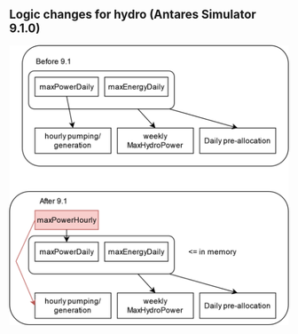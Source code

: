 ## Logic changes for hydro (Antares Simulator 9.1.0)

![Logic changes](img/logic-hydro-maxP.png "Logic changes")